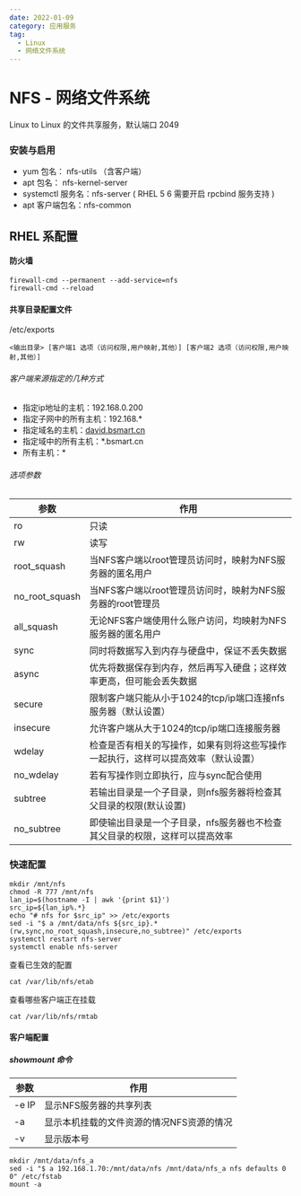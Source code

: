 ```yaml
---
date: 2022-01-09
category: 应用服务
tag:
  - Linux
  - 网络文件系统
---
```


# NFS - 网络文件系统

Linux to Linux 的文件共享服务，默认端口 2049

### [](#安装与启用)安装与启用

+ yum 包名： nfs-utils （含客户端）
+ apt 包名： nfs-kernel-server
+ systemctl 服务名：nfs-server ( RHEL 5 6 需要开启 rpcbind 服务支持 )
+ apt 客户端包名：nfs-common

## [](#rhel-系配置)RHEL 系配置

#### [](#防火墙)防火墙

```plain
firewall-cmd --permanent --add-service=nfs
firewall-cmd --reload
```

#### [](#共享目录配置文件)共享目录配置文件

/etc/exports

```plain
<输出目录> [客户端1 选项（访问权限,用户映射,其他）] [客户端2 选项（访问权限,用户映射,其他）]
```

###### [](#客户端来源指定的几种方式)客户端来源指定的几种方式

+ 指定ip地址的主机：192.168.0.200
+ 指定子网中的所有主机：192.168.*
+ 指定域名的主机：[david.bsmart.cn](http://david.bsmart.cn)
+ 指定域中的所有主机：*.bsmart.cn
+ 所有主机：*

###### [](#选项参数)选项参数

| 参数             | 作用                                        |
|----------------|-------------------------------------------|
| ro             | 只读                                        |
| rw             | 读写                                        |
| root_squash    | 当NFS客户端以root管理员访问时，映射为NFS服务器的匿名用户         |
| no_root_squash | 当NFS客户端以root管理员访问时，映射为NFS服务器的root管理员      |
| all_squash     | 无论NFS客户端使用什么账户访问，均映射为NFS服务器的匿名用户          |
| sync           | 同时将数据写入到内存与硬盘中，保证不丢失数据                    |
| async          | 优先将数据保存到内存，然后再写入硬盘；这样效率更高，但可能会丢失数据        |
| secure         | 限制客户端只能从小于1024的tcp/ip端口连接nfs服务器（默认设置）     |
| insecure       | 允许客户端从大于1024的tcp/ip端口连接服务器                |
| wdelay         | 检查是否有相关的写操作，如果有则将这些写操作一起执行，这样可以提高效率（默认设置） |
| no_wdelay      | 若有写操作则立即执行，应与sync配合使用                     |
| subtree        | 若输出目录是一个子目录，则nfs服务器将检查其父目录的权限(默认设置)       |
| no_subtree     | 即使输出目录是一个子目录，nfs服务器也不检查其父目录的权限，这样可以提高效率   |

### [](#快速配置)快速配置

```plain
mkdir /mnt/nfs
chmod -R 777 /mnt/nfs
lan_ip=$(hostname -I | awk '{print $1}') 
src_ip=${lan_ip%.*}
echo "# nfs for $src_ip" >> /etc/exports
sed -i "$ a /mnt/data/nfs ${src_ip}.*(rw,sync,no_root_squash,insecure,no_subtree)" /etc/exports
systemctl restart nfs-server
systemctl enable nfs-server
```

查看已生效的配置

```plain
cat /var/lib/nfs/etab
```

查看哪些客户端正在挂载

```plain
cat /var/lib/nfs/rmtab
```

#### [](#客户端配置)客户端配置

##### [](#showmount-命令)showmount 命令

| 参数    | 作用                     |
|-------|------------------------|
| -e IP | 显示NFS服务器的共享列表          |
| -a    | 显示本机挂载的文件资源的情况NFS资源的情况 |
| -v    | 显示版本号                  |

```plain
mkdir /mnt/data/nfs_a
sed -i "$ a 192.168.1.70:/mnt/data/nfs /mnt/data/nfs_a nfs defaults 0 0" /etc/fstab
mount -a
```

